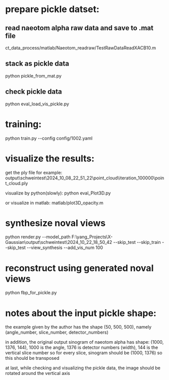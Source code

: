 # prepare pickle datset:
## read naeotom alpha raw data and save to .mat file
ct_data_process/matlab/Naeotom_readraw/TestRawDataReadXACB10.m
## stack as pickle data
python pickle_from_mat.py
## check pickle data
python eval_load_vis_pickle.py

# training:
python train.py --config config/1002.yaml 

# visualize the results:
get the ply file for example:
output\schweintest\2024_10_08_22_51_22\point_cloud\iteration_100000\point_cloud.ply

visualize by python(slowly):
python eval_Plot3D.py

or visualize in matlab:
matlab/plot3D_opacity.m

# synthesize noval views
python render.py --model_path F:\yang_Projects\X-Gaussian\output\schweintest\2024_10_22_18_50_42 --skip_test
--skip_train
--skip_test
--view_synthesis --add_vis_num 100

# reconstruct using generated noval views
python fbp_for_pickle.py

# notes about the input pickle shape:
the example given by the author has the shape (50, 500, 500), namely (angle_number, slice_number, detector_numbers)

in addition, the original output sinogram of naeotom alpha has shape: (1000, 1376, 144), 1000 is the angle, 1376 is detector numbers (width), 144 is the vertical slice number
so for every slice, sinogram should be (1000, 1376) 
so this should be transposed

at last, while checking and visualizing the pickle data, the image should be rotated around the vertical axis